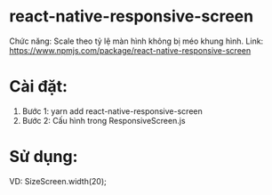 # react-native-responsive-screen
Chức năng: Scale theo tỷ lệ màn hình không bị méo khung hình.
Link: https://www.npmjs.com/package/react-native-responsive-screen
# Cài đặt: 
1. Bước 1: yarn add react-native-responsive-screen
2. Bước 2: Cấu hình trong ResponsiveScreen.js
# Sử dụng:
VD: SizeScreen.width(20);
